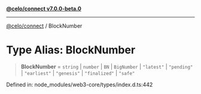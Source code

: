 [**@celo/connect v7.0.0-beta.0**](../README.md)

***

[@celo/connect](../globals.md) / BlockNumber

# Type Alias: BlockNumber

> **BlockNumber** = `string` \| `number` \| `BN` \| `BigNumber` \| `"latest"` \| `"pending"` \| `"earliest"` \| `"genesis"` \| `"finalized"` \| `"safe"`

Defined in: node\_modules/web3-core/types/index.d.ts:442
